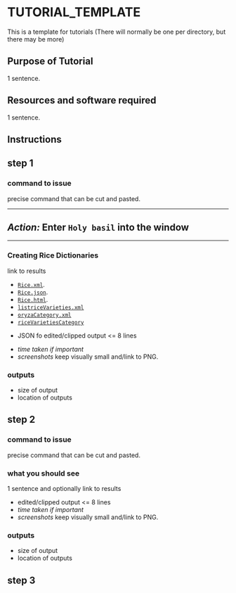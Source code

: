 # TUTORIAL_TEMPLATE

This is a template for tutorials (There will normally be one per directory, but there may be more)

## Purpose of Tutorial

1 sentence.

## Resources and software required

1 sentence.

## Instructions

## step 1
### command to issue

precise command that can be cut and pasted.

---
*Action:* Enter `Holy basil` into the window
---
---

  

### Creating Rice Dictionaries 
link to results
* [`Rice.xml`](https://github.com/petermr/tigr2ess/blob/master/crops/rice/Rice.xml). 
* [`Rice.json`](https://github.com/petermr/tigr2ess/blob/master/crops/rice/Rice.xml).
* [`Rice.html`](https://github.com/petermr/tigr2ess/blob/master/crops/rice/Rice.html).
* [`listriceVarieties.xml`](https://github.com/petermr/tigr2ess/blob/master/crops/rice/listriceVarieties.xml)
* [`oryzaCategory.xml`](https://github.com/petermr/tigr2ess/blob/master/crops/rice/oryzaCategory.xml)
* [`riceVarietiesCategory`](https://github.com/petermr/tigr2ess/blob/master/crops/rice/riceVarietiesCategory.xml)

- JSON fo edited/clipped output <= 8 lines
* *time taken if important*
* *screenshots* keep visually small and/link to PNG.


### outputs
* size of output
* location of outputs


## step 2
### command to issue

precise command that can be cut and pasted.

### what you should see

1 sentence and optionally
link to results

* edited/clipped output <= 8 lines
* *time taken if important*
* *screenshots* keep visually small and/link to PNG.


### outputs
* size of output
* location of outputs

## step 3

